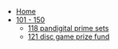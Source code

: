 - [Home](/)
- [101 - 150](/101-150/) 
  - [118 pandigital prime sets](/101-150/118-pandigital-prime-sets.md)
  - [121 disc game prize fund](/101-150/121-disc-game-prize-fund.md)
